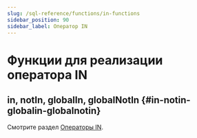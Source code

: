 ```yaml
---
slug: /sql-reference/functions/in-functions
sidebar_position: 90
sidebar_label: Оператор IN
---
```



# Функции для реализации оператора IN

## in, notIn, globalIn, globalNotIn {#in-notin-globalin-globalnotin}

Смотрите раздел [Операторы IN](/sql-reference/operators/in).
